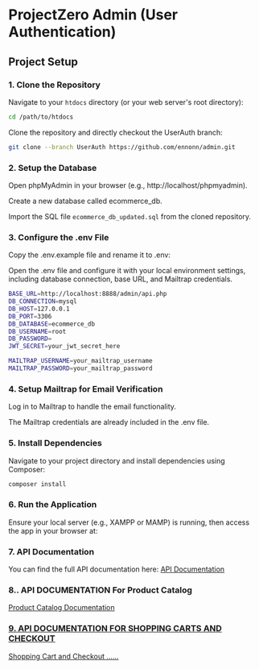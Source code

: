 # ProjectZero Admin (User Authentication)

## Project Setup

### 1. Clone the Repository

Navigate to your `htdocs` directory (or your web server's root directory):

```bash
cd /path/to/htdocs
```

Clone the repository and directly checkout the UserAuth branch:

```bash
git clone --branch UserAuth https://github.com/ennonn/admin.git
```

### 2. Setup the Database

Open phpMyAdmin in your browser (e.g., http://localhost/phpmyadmin).

Create a new database called ecommerce_db.

Import the SQL file ```ecommerce_db_updated.sql``` from the cloned repository.

### 3. Configure the .env File

Copy the .env.example file and rename it to .env:

Open the .env file and configure it with your local environment settings, including database connection, base URL, and Mailtrap credentials.

```bash
BASE_URL=http://localhost:8888/admin/api.php
DB_CONNECTION=mysql
DB_HOST=127.0.0.1
DB_PORT=3306
DB_DATABASE=ecommerce_db
DB_USERNAME=root
DB_PASSWORD=
JWT_SECRET=your_jwt_secret_here

MAILTRAP_USERNAME=your_mailtrap_username
MAILTRAP_PASSWORD=your_mailtrap_password
```

### 4. Setup Mailtrap for Email Verification

Log in to Mailtrap to handle the email functionality.

The Mailtrap credentials are already included in the .env file.


### 5. Install Dependencies
Navigate to your project directory and install dependencies using Composer:

```bash
composer install
```

### 6. Run the Application

Ensure your local server (e.g., XAMPP or MAMP) is running, then access the app in your browser at:

### 7. API Documentation
You can find the full API documentation here:
<a href="https://documenter.getpostman.com/view/30788290/2sAY4shiko" target="_blank">API Documentation</a>

### 8.. API DOCUMENTATION For Product Catalog
<a href="https://lively-escape-863347.postman.co/workspace/5b5c7441-08d4-40d2-8582-7edb956abe9d/documentation/30601086-6ac63832-5397-4a2a-bddb-b876bdc7cd83"> Product Catalog Documentation

### 9. API DOCUMENTATION FOR SHOPPING CARTS AND CHECKOUT
<a href="https://documenter.getpostman.com/view/30607558/2sAYBd6ndu"> Shopping Cart and Checkout
......

